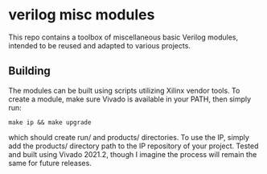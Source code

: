 # verilog misc modules

This repo contains a toolbox of miscellaneous basic Verilog modules, intended to be reused and adapted to various projects.

## Building
The modules can be built using scripts utilizing Xilinx vendor tools. To create a module, make sure Vivado is available in your PATH, then simply run:
```
make ip && make upgrade
```
which should create run/ and products/ directories. To use the IP, simply add the products/ directory path to the IP repository of your project.
Tested and built using Vivado 2021.2, though I imagine the process will remain the same for future releases.
